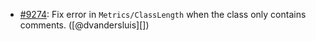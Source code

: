 * [#9274](https://github.com/rubocop-hq/rubocop/issues/9274): Fix error in `Metrics/ClassLength` when the class only contains comments. ([@dvandersluis][])
